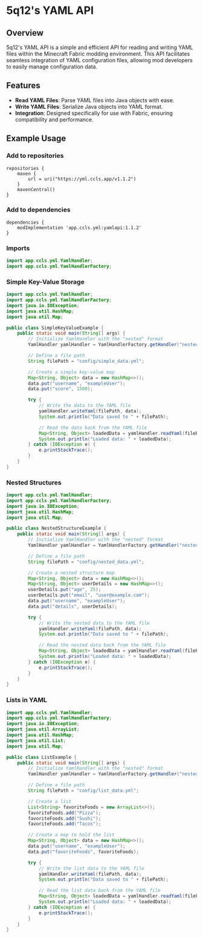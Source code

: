 # 5q12's YAML API

## Overview
5q12's YAML API is a simple and efficient API for reading and writing YAML files within the Minecraft Fabric modding environment. This API facilitates seamless integration of YAML configuration files, allowing mod developers to easily manage configuration data.

## Features
- **Read YAML Files**: Parse YAML files into Java objects with ease.
- **Write YAML Files**: Serialize Java objects into YAML format.
- **Integration**: Designed specifically for use with Fabric, ensuring compatibility and performance.

## Example Usage

### Add to repositories
```
repositories {
    maven {
        url = uri("https://yml.ccls.app/v1.1.2")
    }
    mavenCentral()
}
```

### Add to dependencies
```
dependencies {
    modImplementation 'app.ccls.yml:yamlapi:1.1.2'
}
```

### Imports 
```java
import app.ccls.yml.YamlHandler;
import app.ccls.yml.YamlHandlerFactory;
```

### Simple Key-Value Storage
```java
import app.ccls.yml.YamlHandler;
import app.ccls.yml.YamlHandlerFactory;
import java.io.IOException;
import java.util.HashMap;
import java.util.Map;

public class SimpleKeyValueExample {
    public static void main(String[] args) {
        // Initialize YamlHandler with the "nested" format
        YamlHandler yamlHandler = YamlHandlerFactory.getHandler("nested");

        // Define a file path
        String filePath = "config/simple_data.yml";

        // Create a simple key-value map
        Map<String, Object> data = new HashMap<>();
        data.put("username", "exampleUser");
        data.put("score", 1500);

        try {
            // Write the data to the YAML file
            yamlHandler.writeYaml(filePath, data);
            System.out.println("Data saved to " + filePath);

            // Read the data back from the YAML file
            Map<String, Object> loadedData = yamlHandler.readYaml(filePath);
            System.out.println("Loaded data: " + loadedData);
        } catch (IOException e) {
            e.printStackTrace();
        }
    }
}
```
### Nested Structures
```java
import app.ccls.yml.YamlHandler;
import app.ccls.yml.YamlHandlerFactory;
import java.io.IOException;
import java.util.HashMap;
import java.util.Map;

public class NestedStructureExample {
    public static void main(String[] args) {
        // Initialize YamlHandler with the "nested" format
        YamlHandler yamlHandler = YamlHandlerFactory.getHandler("nested");

        // Define a file path
        String filePath = "config/nested_data.yml";

        // Create a nested structure map
        Map<String, Object> data = new HashMap<>();
        Map<String, Object> userDetails = new HashMap<>();
        userDetails.put("age", 25);
        userDetails.put("email", "user@example.com");
        data.put("username", "exampleUser");
        data.put("details", userDetails);

        try {
            // Write the nested data to the YAML file
            yamlHandler.writeYaml(filePath, data);
            System.out.println("Data saved to " + filePath);

            // Read the nested data back from the YAML file
            Map<String, Object> loadedData = yamlHandler.readYaml(filePath);
            System.out.println("Loaded data: " + loadedData);
        } catch (IOException e) {
            e.printStackTrace();
        }
    }
}
```

### Lists in YAML
```java
import app.ccls.yml.YamlHandler;
import app.ccls.yml.YamlHandlerFactory;
import java.io.IOException;
import java.util.ArrayList;
import java.util.HashMap;
import java.util.List;
import java.util.Map;

public class ListExample {
    public static void main(String[] args) {
        // Initialize YamlHandler with the "nested" format
        YamlHandler yamlHandler = YamlHandlerFactory.getHandler("nested");

        // Define a file path
        String filePath = "config/list_data.yml";

        // Create a list
        List<String> favoriteFoods = new ArrayList<>();
        favoriteFoods.add("Pizza");
        favoriteFoods.add("Sushi");
        favoriteFoods.add("Tacos");

        // Create a map to hold the list
        Map<String, Object> data = new HashMap<>();
        data.put("username", "exampleUser");
        data.put("favoriteFoods", favoriteFoods);

        try {
            // Write the list data to the YAML file
            yamlHandler.writeYaml(filePath, data);
            System.out.println("Data saved to " + filePath);

            // Read the list data back from the YAML file
            Map<String, Object> loadedData = yamlHandler.readYaml(filePath);
            System.out.println("Loaded data: " + loadedData);
        } catch (IOException e) {
            e.printStackTrace();
        }
    }
}
```
